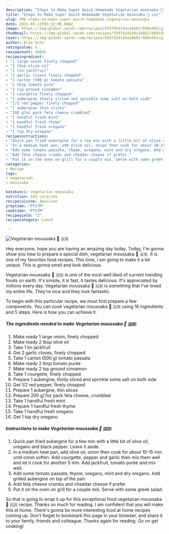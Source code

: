 ```yaml
---
description: "Steps to Make Super Quick Homemade Vegetarian moussaka 🌱 🇬🇷"
title: "Steps to Make Super Quick Homemade Vegetarian moussaka 🌱 🇬🇷"
slug: 498-steps-to-make-super-quick-homemade-vegetarian-moussaka
date: 2021-03-13T05:32:05.698Z
image: https://img-global.cpcdn.com/recipes/559792414da16682/680x482cq70/vegetarian-moussaka-🌱-🇬🇷-recipe-main-photo.jpg
thumbnail: https://img-global.cpcdn.com/recipes/559792414da16682/680x482cq70/vegetarian-moussaka-🌱-🇬🇷-recipe-main-photo.jpg
cover: https://img-global.cpcdn.com/recipes/559792414da16682/680x482cq70/vegetarian-moussaka-🌱-🇬🇷-recipe-main-photo.jpg
author: Alan Soto
ratingvalue: 4
reviewcount: 36845
recipeingredient:
- "1 large onion finely chopped"
- "2 tbsp olive oil"
- "1 tin jackfruit"
- "2 garlic cloves finely chopped"
- "1 carton (500 g) tomato passata"
- "2 tbsp tomato pure"
- "2 tsp ground cinnamon"
- "1 courgette finely chopped"
- "1 aubergine thinly sliced and sprinkle some salt on both side"
- "1/2 red pepper finely chopped"
- "1 aubergine thin slices"
- "200 g7oz pack feta cheese crumbled"
- "1 handful fresh mint"
- "1 handful fresh thyme"
- "1 handful fresh oregano"
- "1 tsp dry oregano"
recipeinstructions:
- "Quick pan fried aubergine for a few min with a little bit of olive oil, oregano and black pepper. Leave it aside."
- "In a medium heat pan, add olive oil, onion then cook for about 10-15 min until onion soften. Add courgette, pepper and garlic then mix them well and let it cook for another 5 min. Add jackfruit, tomato purée and mix well."
- "Add some tomato passata, thyme, oregano, mint and dry oregano. Add grilled aubergine on top of the pan."
- "Add feta cheese crumbs and cheddar cheese if prefer."
- "Put it on the oven on grill for a couple min. Serve with some greek salad."
categories:
- Recipe
tags:
- vegetarian
- moussaka

katakunci: vegetarian moussaka 
nutrition: 143 calories
recipecuisine: American
preptime: "PT27M"
cooktime: "PT57M"
recipeyield: "2"
recipecategory: Lunch

---
```



![Vegetarian moussaka 🌱 🇬🇷](https://img-global.cpcdn.com/recipes/559792414da16682/680x482cq70/vegetarian-moussaka-🌱-🇬🇷-recipe-main-photo.jpg)

Hey everyone, hope you are having an amazing day today. Today, I'm gonna show you how to prepare a special dish, vegetarian moussaka 🌱 🇬🇷. It is one of my favorites food recipes. This time, I am going to make it a bit unique. This is gonna smell and look delicious.



Vegetarian moussaka 🌱 🇬🇷 is one of the most well liked of current trending foods on earth. It's simple, it is fast, it tastes delicious. It's appreciated by millions every day. Vegetarian moussaka 🌱 🇬🇷 is something that I've loved my entire life. They're nice and they look fantastic.


To begin with this particular recipe, we must first prepare a few components. You can cook vegetarian moussaka 🌱 🇬🇷 using 16 ingredients and 5 steps. Here is how you can achieve it.

<!--inarticleads1-->

##### The ingredients needed to make Vegetarian moussaka 🌱 🇬🇷:

1. Make ready 1 large onion, finely chopped
1. Make ready 2 tbsp olive oil
1. Take 1 tin jackfruit
1. Get 2 garlic cloves, finely chopped
1. Take 1 carton (500 g) tomato passata
1. Make ready 2 tbsp tomato purée
1. Make ready 2 tsp ground cinnamon
1. Take 1 courgette, finely chopped
1. Prepare 1 aubergine, thinly sliced and sprinkle some salt on both side
1. Get 1/2 red pepper, finely chopped
1. Prepare 1 aubergine, thin slices
1. Prepare 200 g/7oz pack feta cheese, crumbled
1. Take 1 handful fresh mint
1. Prepare 1 handful fresh thyme
1. Take 1 handful fresh oregano
1. Get 1 tsp dry oregano




<!--inarticleads2-->

##### Instructions to make Vegetarian moussaka 🌱 🇬🇷:

1. Quick pan fried aubergine for a few min with a little bit of olive oil, oregano and black pepper. Leave it aside.
1. In a medium heat pan, add olive oil, onion then cook for about 10-15 min until onion soften. Add courgette, pepper and garlic then mix them well and let it cook for another 5 min. Add jackfruit, tomato purée and mix well.
1. Add some tomato passata, thyme, oregano, mint and dry oregano. Add grilled aubergine on top of the pan.
1. Add feta cheese crumbs and cheddar cheese if prefer.
1. Put it on the oven on grill for a couple min. Serve with some greek salad.




So that is going to wrap it up for this exceptional food vegetarian moussaka 🌱 🇬🇷 recipe. Thanks so much for reading. I am confident that you will make this at home. There's gonna be more interesting food at home recipes coming up. Don't forget to bookmark this page in your browser, and share it to your family, friends and colleague. Thanks again for reading. Go on get cooking!

